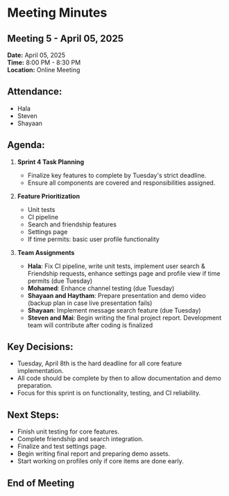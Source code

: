# Meeting Minutes

## Meeting 5 - April 05, 2025

**Date:** April 05, 2025  
**Time:** 8:00 PM - 8:30 PM  
**Location:** Online Meeting

## Attendance:  
- Hala  
- Steven  
- Shayaan  

## Agenda:  
1. **Sprint 4 Task Planning**  
   - Finalize key features to complete by Tuesday's strict deadline.  
   - Ensure all components are covered and responsibilities assigned.  

2. **Feature Prioritization**  
   - Unit tests  
   - CI pipeline  
   - Search and friendship features  
   - Settings page  
   - If time permits: basic user profile functionality  

3. **Team Assignments**  
   - **Hala**: Fix CI pipeline, write unit tests, implement user search & Friendship requests, enhance settings page and profile view if time permits (due Tuesday)  
   - **Mohamed**: Enhance channel testing (due Tuesday)  
   - **Shayaan and Haytham**: Prepare presentation and demo video (backup plan in case live presentation fails)  
   - **Shayaan**: Implement message search feature (due Tuesday)  
   - **Steven and Mai**: Begin writing the final project report. Development team will contribute after coding is finalized  

## Key Decisions:  
- Tuesday, April 8th is the hard deadline for all core feature implementation.  
- All code should be complete by then to allow documentation and demo preparation.  
- Focus for this sprint is on functionality, testing, and CI reliability.

## Next Steps:  
- Finish unit testing for core features.  
- Complete friendship and search integration.  
- Finalize and test settings page.  
- Begin writing final report and preparing demo assets.  
- Start working on profiles only if core items are done early.

## End of Meeting
